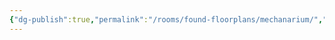 ```yaml
---
{"dg-publish":true,"permalink":"/rooms/found-floorplans/mechanarium/","updated":"2025-04-12T16:06:16.433+01:00"}
---
```


